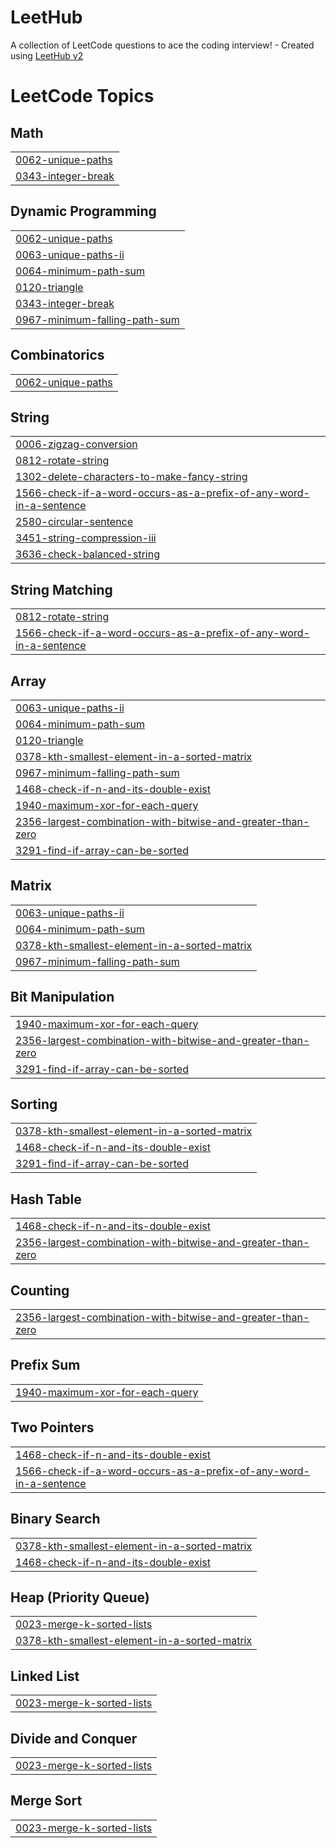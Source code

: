 # LeetHub
A collection of LeetCode questions to ace the coding interview! - Created using [LeetHub v2](https://github.com/arunbhardwaj/LeetHub-2.0)

<!---LeetCode Topics Start-->
# LeetCode Topics
## Math
|  |
| ------- |
| [0062-unique-paths](https://github.com/lokeshsk1/LeetHub/tree/master/0062-unique-paths) |
| [0343-integer-break](https://github.com/lokeshsk1/LeetHub/tree/master/0343-integer-break) |
## Dynamic Programming
|  |
| ------- |
| [0062-unique-paths](https://github.com/lokeshsk1/LeetHub/tree/master/0062-unique-paths) |
| [0063-unique-paths-ii](https://github.com/lokeshsk1/LeetHub/tree/master/0063-unique-paths-ii) |
| [0064-minimum-path-sum](https://github.com/lokeshsk1/LeetHub/tree/master/0064-minimum-path-sum) |
| [0120-triangle](https://github.com/lokeshsk1/LeetHub/tree/master/0120-triangle) |
| [0343-integer-break](https://github.com/lokeshsk1/LeetHub/tree/master/0343-integer-break) |
| [0967-minimum-falling-path-sum](https://github.com/lokeshsk1/LeetHub/tree/master/0967-minimum-falling-path-sum) |
## Combinatorics
|  |
| ------- |
| [0062-unique-paths](https://github.com/lokeshsk1/LeetHub/tree/master/0062-unique-paths) |
## String
|  |
| ------- |
| [0006-zigzag-conversion](https://github.com/lokeshsk1/LeetHub/tree/master/0006-zigzag-conversion) |
| [0812-rotate-string](https://github.com/lokeshsk1/LeetHub/tree/master/0812-rotate-string) |
| [1302-delete-characters-to-make-fancy-string](https://github.com/lokeshsk1/LeetHub/tree/master/1302-delete-characters-to-make-fancy-string) |
| [1566-check-if-a-word-occurs-as-a-prefix-of-any-word-in-a-sentence](https://github.com/lokeshsk1/LeetHub/tree/master/1566-check-if-a-word-occurs-as-a-prefix-of-any-word-in-a-sentence) |
| [2580-circular-sentence](https://github.com/lokeshsk1/LeetHub/tree/master/2580-circular-sentence) |
| [3451-string-compression-iii](https://github.com/lokeshsk1/LeetHub/tree/master/3451-string-compression-iii) |
| [3636-check-balanced-string](https://github.com/lokeshsk1/LeetHub/tree/master/3636-check-balanced-string) |
## String Matching
|  |
| ------- |
| [0812-rotate-string](https://github.com/lokeshsk1/LeetHub/tree/master/0812-rotate-string) |
| [1566-check-if-a-word-occurs-as-a-prefix-of-any-word-in-a-sentence](https://github.com/lokeshsk1/LeetHub/tree/master/1566-check-if-a-word-occurs-as-a-prefix-of-any-word-in-a-sentence) |
## Array
|  |
| ------- |
| [0063-unique-paths-ii](https://github.com/lokeshsk1/LeetHub/tree/master/0063-unique-paths-ii) |
| [0064-minimum-path-sum](https://github.com/lokeshsk1/LeetHub/tree/master/0064-minimum-path-sum) |
| [0120-triangle](https://github.com/lokeshsk1/LeetHub/tree/master/0120-triangle) |
| [0378-kth-smallest-element-in-a-sorted-matrix](https://github.com/lokeshsk1/LeetHub/tree/master/0378-kth-smallest-element-in-a-sorted-matrix) |
| [0967-minimum-falling-path-sum](https://github.com/lokeshsk1/LeetHub/tree/master/0967-minimum-falling-path-sum) |
| [1468-check-if-n-and-its-double-exist](https://github.com/lokeshsk1/LeetHub/tree/master/1468-check-if-n-and-its-double-exist) |
| [1940-maximum-xor-for-each-query](https://github.com/lokeshsk1/LeetHub/tree/master/1940-maximum-xor-for-each-query) |
| [2356-largest-combination-with-bitwise-and-greater-than-zero](https://github.com/lokeshsk1/LeetHub/tree/master/2356-largest-combination-with-bitwise-and-greater-than-zero) |
| [3291-find-if-array-can-be-sorted](https://github.com/lokeshsk1/LeetHub/tree/master/3291-find-if-array-can-be-sorted) |
## Matrix
|  |
| ------- |
| [0063-unique-paths-ii](https://github.com/lokeshsk1/LeetHub/tree/master/0063-unique-paths-ii) |
| [0064-minimum-path-sum](https://github.com/lokeshsk1/LeetHub/tree/master/0064-minimum-path-sum) |
| [0378-kth-smallest-element-in-a-sorted-matrix](https://github.com/lokeshsk1/LeetHub/tree/master/0378-kth-smallest-element-in-a-sorted-matrix) |
| [0967-minimum-falling-path-sum](https://github.com/lokeshsk1/LeetHub/tree/master/0967-minimum-falling-path-sum) |
## Bit Manipulation
|  |
| ------- |
| [1940-maximum-xor-for-each-query](https://github.com/lokeshsk1/LeetHub/tree/master/1940-maximum-xor-for-each-query) |
| [2356-largest-combination-with-bitwise-and-greater-than-zero](https://github.com/lokeshsk1/LeetHub/tree/master/2356-largest-combination-with-bitwise-and-greater-than-zero) |
| [3291-find-if-array-can-be-sorted](https://github.com/lokeshsk1/LeetHub/tree/master/3291-find-if-array-can-be-sorted) |
## Sorting
|  |
| ------- |
| [0378-kth-smallest-element-in-a-sorted-matrix](https://github.com/lokeshsk1/LeetHub/tree/master/0378-kth-smallest-element-in-a-sorted-matrix) |
| [1468-check-if-n-and-its-double-exist](https://github.com/lokeshsk1/LeetHub/tree/master/1468-check-if-n-and-its-double-exist) |
| [3291-find-if-array-can-be-sorted](https://github.com/lokeshsk1/LeetHub/tree/master/3291-find-if-array-can-be-sorted) |
## Hash Table
|  |
| ------- |
| [1468-check-if-n-and-its-double-exist](https://github.com/lokeshsk1/LeetHub/tree/master/1468-check-if-n-and-its-double-exist) |
| [2356-largest-combination-with-bitwise-and-greater-than-zero](https://github.com/lokeshsk1/LeetHub/tree/master/2356-largest-combination-with-bitwise-and-greater-than-zero) |
## Counting
|  |
| ------- |
| [2356-largest-combination-with-bitwise-and-greater-than-zero](https://github.com/lokeshsk1/LeetHub/tree/master/2356-largest-combination-with-bitwise-and-greater-than-zero) |
## Prefix Sum
|  |
| ------- |
| [1940-maximum-xor-for-each-query](https://github.com/lokeshsk1/LeetHub/tree/master/1940-maximum-xor-for-each-query) |
## Two Pointers
|  |
| ------- |
| [1468-check-if-n-and-its-double-exist](https://github.com/lokeshsk1/LeetHub/tree/master/1468-check-if-n-and-its-double-exist) |
| [1566-check-if-a-word-occurs-as-a-prefix-of-any-word-in-a-sentence](https://github.com/lokeshsk1/LeetHub/tree/master/1566-check-if-a-word-occurs-as-a-prefix-of-any-word-in-a-sentence) |
## Binary Search
|  |
| ------- |
| [0378-kth-smallest-element-in-a-sorted-matrix](https://github.com/lokeshsk1/LeetHub/tree/master/0378-kth-smallest-element-in-a-sorted-matrix) |
| [1468-check-if-n-and-its-double-exist](https://github.com/lokeshsk1/LeetHub/tree/master/1468-check-if-n-and-its-double-exist) |
## Heap (Priority Queue)
|  |
| ------- |
| [0023-merge-k-sorted-lists](https://github.com/lokeshsk1/LeetHub/tree/master/0023-merge-k-sorted-lists) |
| [0378-kth-smallest-element-in-a-sorted-matrix](https://github.com/lokeshsk1/LeetHub/tree/master/0378-kth-smallest-element-in-a-sorted-matrix) |
## Linked List
|  |
| ------- |
| [0023-merge-k-sorted-lists](https://github.com/lokeshsk1/LeetHub/tree/master/0023-merge-k-sorted-lists) |
## Divide and Conquer
|  |
| ------- |
| [0023-merge-k-sorted-lists](https://github.com/lokeshsk1/LeetHub/tree/master/0023-merge-k-sorted-lists) |
## Merge Sort
|  |
| ------- |
| [0023-merge-k-sorted-lists](https://github.com/lokeshsk1/LeetHub/tree/master/0023-merge-k-sorted-lists) |
<!---LeetCode Topics End-->